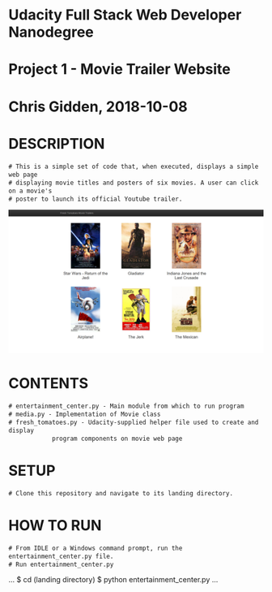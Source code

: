 # Udacity Full Stack Web Developer Nanodegree
# Project 1 - Movie Trailer Website
# Chris Gidden, 2018-10-08

# DESCRIPTION

	# This is a simple set of code that, when executed, displays a simple web page
	# displaying movie titles and posters of six movies. A user can click on a movie's
	# poster to launch its official Youtube trailer.

<img src="fresh_tomatoes_screenshot.png">

# CONTENTS
	# entertainment_center.py - Main module from which to run program
	# media.py - Implementation of Movie class
	# fresh_tomatoes.py - Udacity-supplied helper file used to create and display 
			    program components on movie web page

# SETUP
	# Clone this repository and navigate to its landing directory.
	
 
# HOW TO RUN
	# From IDLE or a Windows command prompt, run the entertainment_center.py file.
	# Run entertainment_center.py
...
$ cd (landing directory)
$ python entertainment_center.py
...

</body>
</html>
